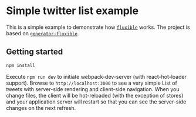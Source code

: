 # Simple twitter list example

This is a simple example to demonstrate how [`fluxible`](http://fluxible.io/) works.
The project is based on [`generator-fluxible`](https://github.com/yahoo/generator-fluxible).

## Getting started

```sh
npm install
```

Execute `npm run dev` to initiate webpack-dev-server (with react-hot-loader support). Browse to `http://localhost:3000` to see a very simple List of tweets with server-side rendering and client-side navigation. When you change files, the client will be hot-reloaded (with the exception of stores) and your application server will restart so that you can see the server-side changes on the next refresh.